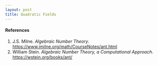 ```yaml
---
layout: post
title: Quadratic Fields
---
```


#### References

1. J.S. Milne. *Algebraic Number Theory*. <https://www.jmilne.org/math/CourseNotes/ant.html>
1. William Stein. *Algebraic Number Theory, a Computational Approach*. <https://wstein.org/books/ant/>
